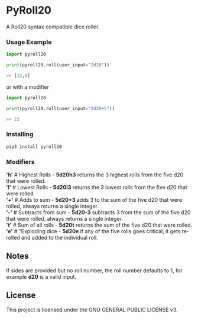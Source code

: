 
# PyRoll20

A Roll20 syntax compatible dice roller. 

### Usage Example

```python
import pyroll20

print(pyroll20.roll(user_input="2d20"))

>> [12,8]
```
or with a modifier
```python
import pyroll20

print(pyroll20.roll(user_input="2d20+5"))

>> 23 
```
### Installing
```bash
pip3 install pyroll20
```
### Modifiers
   **'h'** # Highest Rolls - **5d20h3** returns the 3 highest rolls from the five d20 that were rolled.<br/>
    **'l'** # Lowest Rolls - **5d20l3** returns the 3 lowest rolls from the five d20 that were rolled.<br/>
    **'+'**  # Adds to sum - **5d20+3** adds 3 to the sum of the five d20 that were rolled, always returns a single integer.<br/>
    **'-'**  # Subtracts from sum - **5d20-3** subtracts 3 from the sum of the five d20 that were rolled, always returns a single integer.<br/>
    **'t'**  # Sum of all rolls - **5d20t** returns the sum of the five d20 that were rolled.<br/>
    **'e'**  # "Exploding dice - **5d20e** if any of the five rolls goes critical, it gets re-rolled and added to the individual roll. <br/>
## Notes
If sides are provided but no roll number, the roll number defaults to 1, for example **d20** is a valid input.



## License
This project is licensed under the GNU GENERAL PUBLIC LICENSE v3.



